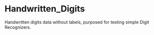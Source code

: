 # Handwritten_Digits

Handwritten digits data without labels, purposed for testing simple Digit Recognizers.
